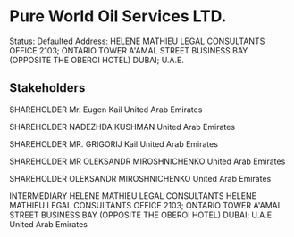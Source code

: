 # Pure World Oil Services LTD.
Status: Defaulted
Address: HELENE MATHIEU  LEGAL CONSULTANTS OFFICE 2103; ONTARIO TOWER A'AMAL STREET BUSINESS BAY (OPPOSITE THE OBEROI HOTEL) DUBAI; U.A.E.

## Stakeholders
SHAREHOLDER
Mr. Eugen Kail
United Arab Emirates


SHAREHOLDER
NADEZHDA KUSHMAN
United Arab Emirates


SHAREHOLDER
MR. GRIGORIJ Kail
United Arab Emirates


SHAREHOLDER
MR OLEKSANDR MIROSHNICHENKO
United Arab Emirates


SHAREHOLDER
OLEKSANDR MIROSHNICHENKO
United Arab Emirates


INTERMEDIARY
HELENE MATHIEU LEGAL CONSULTANTS
HELENE MATHIEU  LEGAL CONSULTANTS OFFICE 2103; ONTARIO TOWER A'AMAL STREET BUSINESS BAY (OPPOSITE THE OBEROI HOTEL) DUBAI; U.A.E.
United Arab Emirates



